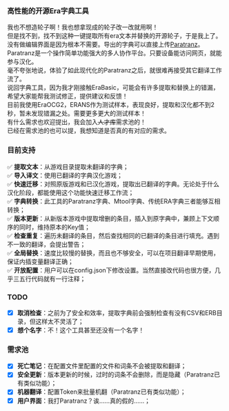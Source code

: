 ### 高性能的开源Era字典工具
我也不想造轮子啊！我也想拿现成的轮子改一改就用啊！  
但是找不到，找不到这种一键提取所有era文本并替换的开源轮子，于是我上了。  
没有做编辑界面是因为根本不需要。导出的字典可以直接上传[Paratranz](https://paratranz.cn/)。  
Paratranz是一个操作简单功能强大的多人协作平台。只要设备能访问网页，就能参与汉化。  
毫不夸张地说，体验了如此现代化的Paratranz之后，就很难再接受其它翻译工作流了。  
说回字典工具，因为我才刚接触EraBasic，可能会有许多提取和替换上的错漏，希望大家能帮我测试修正，提供建议和反馈！  
目前我使用EraOCG2，ERANS作为测试样本，表现良好，提取和汉化都不到2秒，暂未发现错漏之处。需要更多更大的测试样本！  
有什么需求也欢迎提出，我会加入~~人才库~~需求池的！  
已经在需求池的也可以提，我想知道是否真的有对应的需求。  
### 目前支持
✅ **提取文本**：从游戏目录提取未翻译的字典；  
✅ **导入译文**：使用已翻译的字典汉化游戏；  
✅ **快速迁移**：对照原版游戏和已汉化游戏，提取出已翻译的字典。无论处于什么汉化阶段，都能使用这个功能快速迁移工作流；  
✅ **字典转换**：此工具的Paratranz字典、Mtool字典、传统ERA字典三者能够互相转换；  
✅ **版本更新**：从新版本游戏中提取增删的条目，插入到原字典中，兼顾上下文顺序的同时，维持原本的Key值；  
✅ **检查重复**：遍历未翻译的条目，然后查找相同的已翻译的条目进行填充。遇到不一致的翻译，会提出警告；   
✅ **全局替换**：速度比较慢的替换，而且也不够安全，可以在项目翻译早期使用，保证内插变量翻译正确；   
✅ **开放配置**：用户可以在config.json下修改设置。当然直接改代码也很方便，几乎三五行代码就有一行注释；  
### TODO
- [x] **取消检查**：之前为了安全和效率，提取字典前会强制检查有没有CSV和ERB目录，但这样太不灵活了；
- [x] **想个名字**：不！这个工具甚至还没有一个名字！
### 需求池
- [x] **死亡笔记**：在配置文件里配置的文件和词条不会被提取和翻译；
- [x] **安全更新**：版本更新的时候，过时的词条不会删除，而是隐藏（Paratranz已有类似功能）；
- [x] **机器翻译**：配置Token来批量机翻（Paratranz已有类似功能）；
- [x] **用户界面**：我打Paratranz？诶……真的假的……；
